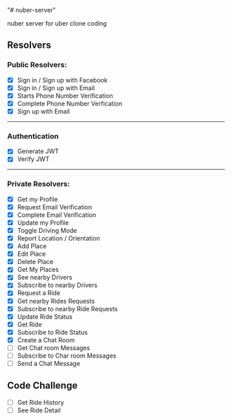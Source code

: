 "# nuber-server"

nuber server for uber clone coding

## Resolvers

### Public Resolvers:

- [x] Sign in / Sign up with Facebook
- [x] Sign in / Sign up with Email
- [x] Starts Phone Number Verification
- [x] Complete Phone Number Verfication
- [x] Sign up with Email

---

### Authentication

- [x] Generate JWT
- [x] Verify JWT

---

### Private Resolvers:

- [x] Get my Profile
- [x] Request Email Verification
- [x] Complete Email Verification
- [x] Update my Profile
- [x] Toggle Driving Mode
- [x] Report Location / Orientation
- [x] Add Place
- [x] Edit Place
- [x] Delete Place
- [x] Get My Places
- [x] See nearby Drivers
- [x] Subscribe to nearby Drivers
- [x] Request a Ride
- [x] Get nearby Rides Requests
- [x] Subscribe to nearby Ride Requests
- [x] Update Ride Status
- [x] Get Ride
- [x] Subscribe to Ride Status
- [x] Create a Chat Room
- [ ] Get Chat room Messages
- [ ] Subscribe to Char room Messages
- [ ] Send a Chat Message

## Code Challenge

- [ ] Get Ride History
- [ ] See Ride Detail
